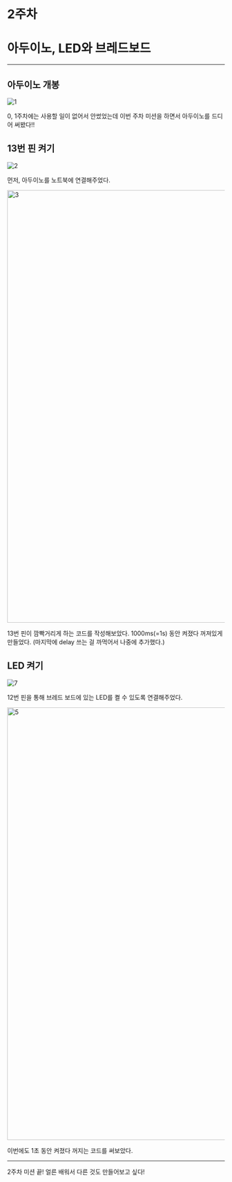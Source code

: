 # 2주차
# 아두이노, LED와 브레드보드
- - -
## 아두이노 개봉

![1](https://user-images.githubusercontent.com/101939694/161422013-126c2d26-7dc3-4712-b67a-d38108fb07a8.jpg)

0, 1주차에는 사용할 일이 없어서 안썼었는데
이번 주차 미션을 하면서 아두이노를 드디어 써봤다!!


## 13번 핀 켜기

![2](https://user-images.githubusercontent.com/101939694/161422158-667ca980-deb0-4428-bd30-de4094d80d6a.jpg)

먼저, 아두이노를 노트북에 연결해주었다.

<img width="1000" alt="3" src="https://user-images.githubusercontent.com/101939694/161422171-65614fcf-27b6-460c-9d10-a5626a070f52.png">

13번 핀이 깜빡거리게 하는 코드를 작성해보았다.
1000ms(=1s) 동안 켜졌다 꺼져있게 만들었다. (마지막에 delay 쓰는 걸 까먹어서 나중에 추가했다.)


## LED 켜기

![7](https://user-images.githubusercontent.com/101939694/161422226-17daf5fb-b381-4736-bccb-f8566604deff.jpg)

12번 핀을 통해 브레드 보드에 있는 LED를 켤 수 있도록 연결해주었다.

<img width="1000" alt="5" src="https://user-images.githubusercontent.com/101939694/161422244-71493910-9d2b-4e43-90cb-b1fc663c9907.png">

이번에도 1초 동안 켜졌다 꺼지는 코드를 써보았다.


- - -
2주차 미션 끝! 얼른 배워서 다른 것도 만들어보고 싶다!
